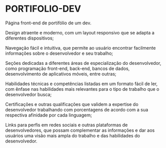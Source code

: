 # PORTIFOLIO-DEV
Página front-end de portifólio de um dev.

Design atraente e moderno, com um layout responsivo que se adapta a diferentes dispositivos;

Navegação fácil e intuitiva, que permite ao usuário encontrar facilmente informações sobre o desenvolvedor e seu trabalho;

Seções dedicadas a diferentes áreas de especialização do desenvolvedor, como programação front-end, back-end, bancos de dados, desenvolvimento de aplicativos móveis, entre outras;

Habilidades técnicas e competências listadas em um formato fácil de ler, com ênfase nas habilidades mais relevantes para o tipo de trabalho que o desenvolvedor busca;

Certificações e outras qualificações que validem a expertise do desenvolvedor trabalhando com porcentagens de acordo com a sua respectiva afinidade por cada linguagem;

Links para perfis em redes sociais e outras plataformas de desenvolvedores, que possam complementar as informações e dar aos usuários uma visão mais ampla do trabalho e das habilidades do desenvolvedor.

